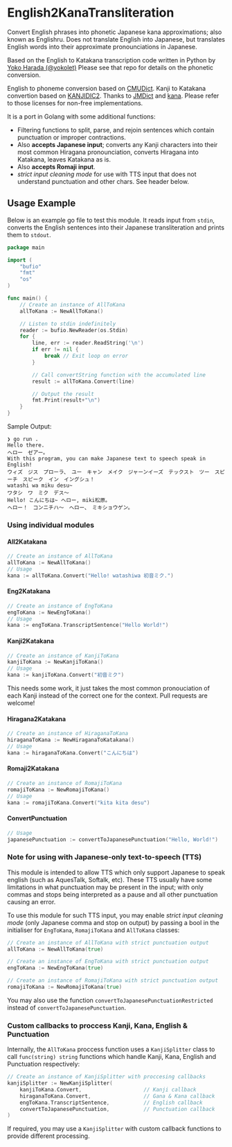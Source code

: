 # English2KanaTransliteration
Convert English phrases into phonetic Japanese kana approximations; also known as Englishru. Does not translate English into Japanese, but translates English words into their approximate pronounciations in Japanese.

Based on the English to Katakana transcription code written in Python by [Yoko Harada (@yokolet)](https://github.com/yokolet/transcript) Please see that repo for details on the phonetic conversion.

English to phoneme conversion based on [CMUDict](https://people.umass.edu/nconstan/CMU-IPA/). Kanji to Katakana convertion based on [KANJIDIC2](http://nihongo.monash.edu/kanjidic2/index.html). Thanks to [JMDict](https://pkg.go.dev/github.com/foosoft/jmdict) and [kana](https://github.com/gojp/kana). Please refer to those licenses for non-free implementations.

It is a port in Golang with some additional functions:
- Filtering functions to split, parse, and rejoin sentences which contain punctuation or improper contractions.
- Also **accepts Japanese input**; converts any Kanji characters into their most common Hiragana pronounciation, converts Hiragana into Katakana, leaves Katakana as is.
- Also **accepts Romaji input**.
- *strict input cleaning mode* for use with TTS input that does not understand punctuation and other chars. See header below.


## Usage Example
Below is an example go file to test this module. It reads input from `stdin`, converts the English sentences into their Japanese transliteration and prints them to `stdout`.

```go
package main

import (
	"bufio"
	"fmt"
	"os"
)

func main() {
	// Create an instance of AllToKana
	allToKana := NewAllToKana()

	// Listen to stdin indefinitely
	reader := bufio.NewReader(os.Stdin)
	for {
		line, err := reader.ReadString('\n')
		if err != nil {
			break // Exit loop on error
		}

		// Call convertString function with the accumulated line
		result := allToKana.Convert(line)

		// Output the result
		fmt.Print(result+"\n")
	}
}
```

Sample Output:
```
❯ go run .
Hello there.
ヘロー　ゼアー。
With this program, you can make Japanese text to speech speak in English!
ウィズ　ジス　プローラ、　ユー　キャン　メイク　ジャーンイーズ　テックスト　ツー　スピーチ　スピーク　イン　イングシュ！
watashi wa miku desu~
ワタシ　ワ　ミク　デス〜
Hello! こんにちは~ ヘロー, miki松原。
ヘロー！　コンニチハ〜　ヘロー、　ミキショウゲン。
```

### Using individual modules

#### All2Katakana
```go
// Create an instance of AllToKana
allToKana := NewAllToKana()
// Usage
kana := allToKana.Convert("Hello! watashiwa 初音ミク.")
```

#### Eng2Katakana
```go
// Create an instance of EngToKana
engToKana := NewEngToKana()
// Usage
kana := engToKana.TranscriptSentence("Hello World!")
```

#### Kanji2Katakana
```go
// Create an instance of KanjiToKana
kanjiToKana := NewKanjiToKana()
// Usage
kana := kanjiToKana.Convert("初音ミク")
```
This needs some work, it just takes the most common pronouciation of each Kanji instead of the correct one for the context. Pull requests are welcome!

#### Hiragana2Katakana
```go
// Create an instance of HiraganaToKana
hiraganaToKana := NewHiraganaToKatakana()
// Usage
kana := hiraganaToKana.Convert("こんにちは")
```

#### Romaji2Katakana
```go
// Create an instance of RomajiToKana
romajiToKana := NewRomajiToKana()
// Usage
kana := romajiToKana.Convert("kita kita desu")
```

#### ConvertPunctuation
```go
// Usage
japanesePunctuation := convertToJapanesePunctuation("Hello, World!")
```

### Note for using with Japanese-only text-to-speech (TTS)
This module is intended to allow TTS which only support Japanese to speak english (such as AquesTalk, Softalk, etc). These TTS usually have some limitations in what punctuation may be present in the input; with only commas and stops being interpreted as a pause and all other punctuation causing an error.

To use this module for such TTS input, you may enable *strict input cleaning mode* (only Japanese comma and stop on output) by passing a bool in the initialiser for `EngToKana`, `RomajiToKana` and `AllToKana` classes:
```go
// Create an instance of AllToKana with strict punctuation output
allToKana := NewAllToKana(true)
```
```go
// Create an instance of EngToKana with strict punctuation output
engToKana := NewEngToKana(true)
```
```go
// Create an instance of RomajiToKana with strict punctuation output
romajiToKana := NewRomajiToKana(true)
```
You may also use the function `convertToJapanesePunctuationRestricted` instead of `convertToJapanesePunctuation`.

### Custom callbacks to proccess Kanji, Kana, English & Punctuation
Internally, the `AllToKana` proccess function uses a `KanjiSplitter` class to call `func(string) string` functions which handle Kanji, Kana, English and Punctuation respectively:
```go
// Create an instance of KanjiSplitter with proccesing callbacks
kanjiSplitter := NewKanjiSplitter(
	kanjiToKana.Convert,					// Kanji callback
	hiraganaToKana.Convert,					// Gana & Kana callback
	engToKana.TranscriptSentence,			// English callback
	convertToJapanesePunctuation,			// Punctuation callback
)
```
If required, you may use a `KanjiSplitter` with custom callback functions to provide different processing.